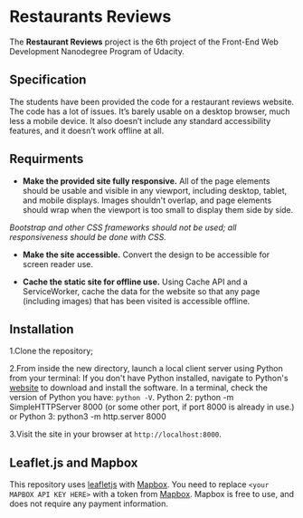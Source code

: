# Restaurants Reviews

The **Restaurant Reviews** project is the 6th project of the Front-End Web Development Nanodegree Program of Udacity.

## Specification

The students have been provided the code for a restaurant reviews website. The code has a lot of issues. It’s barely usable on a desktop browser, much less a mobile device. It also doesn’t include any standard accessibility features, and it doesn’t work offline at all.

## Requirments

* **Make the provided site fully responsive.** All of the page elements should be usable and visible in any viewport, including desktop, tablet, and mobile displays. Images shouldn't overlap, and page elements should wrap when the viewport is too small to display them side by side.

*Bootstrap and other CSS frameworks should not be used; all responsiveness should be done with CSS.*

* **Make the site accessible.** Convert the design to be accessible for screen reader use.

* **Cache the static site for offline use.** Using Cache API and a ServiceWorker, cache the data for the website so that any page (including images) that has been visited is accessible offline.

## Installation

1.Clone the repository;

2.From inside the new directory, launch a local client server using Python from your terminal:
If you don't have Python installed, navigate to Python's [website](https://www.python.org/) to download and install the software.
In a terminal, check the version of Python you have: `python -V`.
Python 2: python -m SimpleHTTPServer 8000 (or some other port, if port 8000 is already in use.)
or
Python 3: python3 -m http.server 8000

3.Visit the site in your browser at `http://localhost:8000`.

## Leaflet.js and Mapbox

This repository uses [leafletjs](https://leafletjs.com/) with [Mapbox](https://www.mapbox.com/). You need to replace `<your MAPBOX API KEY HERE>` with a token from [Mapbox](https://www.mapbox.com/). Mapbox is free to use, and does not require any payment information.